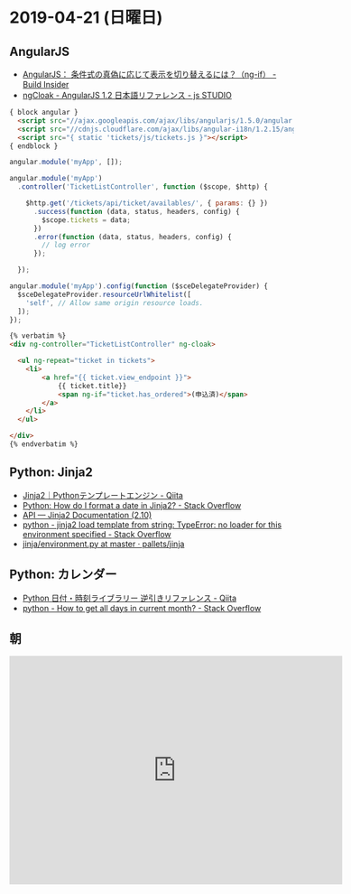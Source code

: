 # 2019-04-21 (日曜日)

## AngularJS

- [AngularJS： 条件式の真偽に応じて表示を切り替えるには？（ng-if） - Build Insider](https://www.buildinsider.net/web/angularjstips/0010)
- [ngCloak - AngularJS 1.2 日本語リファレンス - js STUDIO](http://js.studio-kingdom.com/angularjs/ng_directive/ng_cloak)

~~~html
{ block angular }
  <script src="//ajax.googleapis.com/ajax/libs/angularjs/1.5.0/angular.min.js"></script>
  <script src="//cdnjs.cloudflare.com/ajax/libs/angular-i18n/1.2.15/angular-locale_ja-jp.js"></script>
  <script src="{ static 'tickets/js/tickets.js }"></script>
{ endblock }
~~~

~~~js
angular.module('myApp', []);

angular.module('myApp')
  .controller('TicketListController', function ($scope, $http) {

    $http.get('/tickets/api/ticket/availables/', { params: {} })
      .success(function (data, status, headers, config) {
        $scope.tickets = data;
      })
      .error(function (data, status, headers, config) {
        // log error
      });

  });

angular.module('myApp').config(function ($sceDelegateProvider) {
  $sceDelegateProvider.resourceUrlWhitelist([
    'self', // Allow same origin resource loads.
  ]);
});
~~~

~~~html
{% verbatim %}
<div ng-controller="TicketListController" ng-cloak>

  <ul ng-repeat="ticket in tickets">
    <li>
        <a href="{{ ticket.view_endpoint }}">
            {{ ticket.title}} 
            <span ng-if="ticket.has_ordered">(申込済)</span>
        </a>
    </li>
  </ul>

</div>
{% endverbatim %}
~~~

## Python: Jinja2

- [Jinja2｜Pythonテンプレートエンジン - Qiita](https://qiita.com/yasumodev/items/ae11047e2c8694867892)
- [Python: How do I format a date in Jinja2? - Stack Overflow](https://stackoverflow.com/questions/4830535/python-how-do-i-format-a-date-in-jinja2)
- [API — Jinja2 Documentation (2.10)](http://jinja.pocoo.org/docs/2.10/api/)
- [python - jinja2 load template from string: TypeError: no loader for this environment specified - Stack Overflow](https://stackoverflow.com/questions/39288706/jinja2-load-template-from-string-typeerror-no-loader-for-this-environment-spec)
- [jinja/environment.py at master · pallets/jinja](https://github.com/pallets/jinja/blob/master/jinja2/environment.py)

## Python: カレンダー

- [Python 日付・時刻ライブラリー 逆引きリファレンス - Qiita](https://qiita.com/argius/items/0cfc822d378ab77f06b5)
- [python - How to get all days in current month? - Stack Overflow](https://stackoverflow.com/questions/21231789/how-to-get-all-days-in-current-month)



## 朝

<iframe height='405' width='590' frameborder='0' allowtransparency='true' scrolling='no' src='https://www.strava.com/activities/2306055315/embed/599dcfda2d80d6318fb23abcad7789a537037bf2'></iframe>
